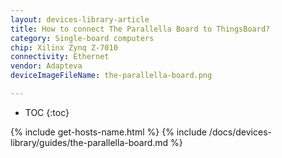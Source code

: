 ```yaml
---
layout: devices-library-article
title: How to connect The Parallella Board to ThingsBoard?
category: Single-board computers
chip: Xilinx Zynq Z-7010
connectivity: Ethernet
vendor: Adapteva
deviceImageFileName: the-parallella-board.png

---
```



* TOC
{:toc}

{% include get-hosts-name.html %}
{% include /docs/devices-library/guides/the-parallella-board.md %}